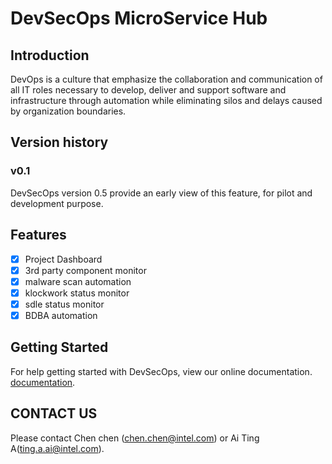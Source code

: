 # DevSecOps MicroService Hub

## Introduction

DevOps is a culture that emphasize the collaboration and communication of all IT roles necessary to develop, deliver and support software and infrastructure through automation while eliminating silos and delays caused by organization boundaries. 

## Version history

### v0.1

DevSecOps version 0.5 provide an early view of this feature, for pilot and development purpose. 

## Features
* [x] Project Dashboard
* [x] 3rd party component monitor
* [x] malware scan automation
* [x] klockwork status monitor
* [x] sdle status monitor
* [x] BDBA automation

## Getting Started
For help getting started with DevSecOps, view our online documentation.
[documentation](https://.../).



## CONTACT US

Please contact Chen chen (chen.chen@intel.com) or Ai Ting A(ting.a.ai@intel.com).
